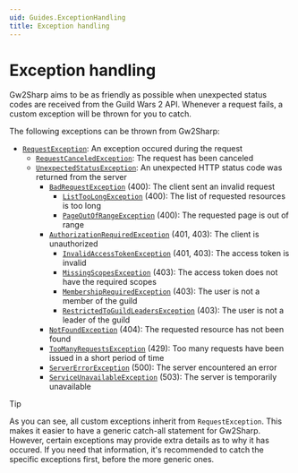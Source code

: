 ```yaml
---
uid: Guides.ExceptionHandling
title: Exception handling
---
```


# Exception handling
Gw2Sharp aims to be as friendly as possible when unexpected status codes are received from the Guild Wars 2 API.
Whenever a request fails, a custom exception will be thrown for you to catch.

The following exceptions can be thrown from Gw2Sharp:
- [`RequestException`](../api/Gw2Sharp.WebApi.Exceptions.RequestException.html): An exception occured during the request
  - [`RequestCanceledException`](../api/Gw2Sharp.WebApi.Exceptions.RequestCanceledException.html): The request has been canceled
  - [`UnexpectedStatusException`](../api/Gw2Sharp.WebApi.Exceptions.UnexpectedStatusException.html): An unexpected HTTP status code was returned from the server
    - [`BadRequestException`](../api/Gw2Sharp.WebApi.Exceptions.BadRequestException.html) (400): The client sent an invalid request
      - [`ListTooLongException`](../api/Gw2Sharp.WebApi.Exceptions.ListTooLongException.html) (400): The list of requested resources is too long
      - [`PageOutOfRangeException`](../api/Gw2Sharp.WebApi.Exceptions.PageOutOfRangeException.html) (400): The requested page is out of range
    - [`AuthorizationRequiredException`](../api/Gw2Sharp.WebApi.Exceptions.AuthorizationRequiredException.html) (401, 403): The client is unauthorized
      - [`InvalidAccessTokenException`](../api/Gw2Sharp.WebApi.Exceptions.InvalidAccessTokenException.html) (401, 403): The access token is invalid
      - [`MissingScopesException`](../api/Gw2Sharp.WebApi.Exceptions.MissingScopesException.html) (403): The access token does not have the required scopes
      - [`MembershipRequiredException`](../api/Gw2Sharp.WebApi.Exceptions.MembershipRequiredException.html) (403): The user is not a member of the guild
      - [`RestrictedToGuildLeadersException`](../api/Gw2Sharp.WebApi.Exceptions.RestrictedToGuildLeadersException.html) (403): The user is not a leader of the guild
    - [`NotFoundException`](../api/Gw2Sharp.WebApi.Exceptions.NotFoundException.html) (404): The requested resource has not been found
    - [`TooManyRequestsException`](../api/Gw2Sharp.WebApi.Exceptions.TooManyRequestsException.html) (429): Too many requests have been issued in a short period of time
    - [`ServerErrorException`](../api/Gw2Sharp.WebApi.Exceptions.ServerErrorException.html) (500): The server encountered an error
    - [`ServiceUnavailableException`](../api/Gw2Sharp.WebApi.Exceptions.ServiceUnavailableException.html) (503): The server is temporarily unavailable

> [!TIP]
> As you can see, all custom exceptions inherit from `RequestException`.
> This makes it easier to have a generic catch-all statement for Gw2Sharp.
> However, certain exceptions may provide extra details as to why it has occured.
> If you need that information, it's recommended to catch the specific exceptions first, before the more generic ones.
